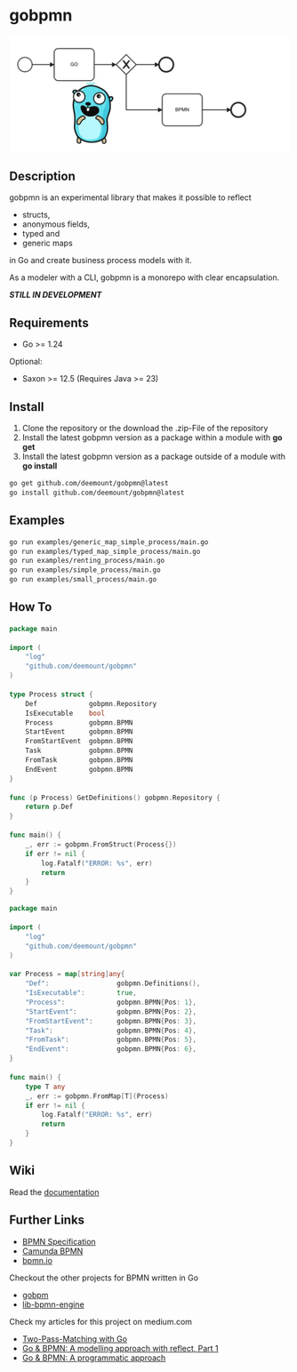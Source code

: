 # gobpmn

![gobpmn](https://github.com/deemount/gobpmn/blob/main/docs/img/header.webp "a gopher in front of business model")

## Description

gobpmn is an experimental library that makes it possible to reflect

* structs,
* anonymous fields,
* typed and
* generic maps

in Go and create business process models with it.

As a modeler with a CLI, gobpmn is a monorepo with clear encapsulation.

***STILL IN DEVELOPMENT***

## Requirements

* Go >= 1.24

Optional:

* Saxon >= 12.5 (Requires Java >= 23)

## Install

1. Clone the repository or the download the .zip-File of the repository
2. Install the latest gobpmn version as a package within a module with **go get**
3. Install the latest gobpmn version as a package outside of a module with **go install**

```bash
go get github.com/deemount/gobpmn@latest
go install github.com/deemount/gobpmn@latest
```

## Examples

```bash
go run examples/generic_map_simple_process/main.go
go run examples/typed_map_simple_process/main.go
go run examples/renting_process/main.go
go run examples/simple_process/main.go
go run examples/small_process/main.go
```

## How To

```go
package main

import (
    "log"
    "github.com/deemount/gobpmn"
)

type Process struct {
    Def             gobpmn.Repository
    IsExecutable    bool
    Process         gobpmn.BPMN
    StartEvent      gobpmn.BPMN
    FromStartEvent  gobpmn.BPMN
    Task            gobpmn.BPMN
    FromTask        gobpmn.BPMN
    EndEvent        gobpmn.BPMN
}

func (p Process) GetDefinitions() gobpmn.Repository {
    return p.Def
}

func main() {
    _, err := gobpmn.FromStruct(Process{})
    if err != nil {
        log.Fatalf("ERROR: %s", err)
        return
    }
}
```

```go
package main

import (
    "log"
    "github.com/deemount/gobpmn"
)

var Process = map[string]any{
    "Def":                 gobpmn.Definitions(),
    "IsExecutable":        true,
    "Process":             gobpmn.BPMN{Pos: 1},
    "StartEvent":          gobpmn.BPMN{Pos: 2},
    "FromStartEvent":      gobpmn.BPMN{Pos: 3},
    "Task":                gobpmn.BPMN{Pos: 4},
    "FromTask":            gobpmn.BPMN{Pos: 5},
    "EndEvent":            gobpmn.BPMN{Pos: 6},
}

func main() {
    type T any
    _, err := gobpmn.FromMap[T](Process)
    if err != nil {
        log.Fatalf("ERROR: %s", err)
        return
    }
}
```

## Wiki

Read the [documentation](https://github.com/deemount/gobpmn/wiki)

## Further Links

* [BPMN Specification](https://www.omg.org/spec/BPMN)
* [Camunda BPMN](https://camunda.com/bpmn/)
* [bpmn.io](https://bpmn.io/)

Checkout the other projects for BPMN written in Go

* [gobpm](https://github.com/dr-dobermann/gobpm)
* [lib-bpmn-engine](https://github.com/nitram509/lib-bpmn-engine)

Check my articles for this project on medium.com

* [Two-Pass-Matching with Go](https://medium.com/@salvatoregonda/two-pass-matching-with-go-480faffe88fa)
* [Go & BPMN: A modelling approach with reflect, Part 1](https://medium.com/@salvatoregonda/go-bpmn-a-modelling-approach-with-reflect-part-1-6f572adeac79)
* [Go & BPMN: A programmatic approach](https://medium.com/@salvatoregonda/go-bpmn-a-programmatic-approach-c25cbef45cc6)
